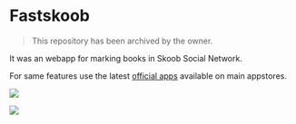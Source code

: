 # Fastskoob

> This repository has been archived by the owner. 

It was an webapp for marking books in Skoob Social Network.

For same features use the latest [official apps](https://www.skoob.com.br/downloads/) available on main appstores.

![](https://ailtonbsj.github.io/portfolio/projects/fastskoob/0.png)

![](https://ailtonbsj.github.io/portfolio/projects/fastskoob/2.png)